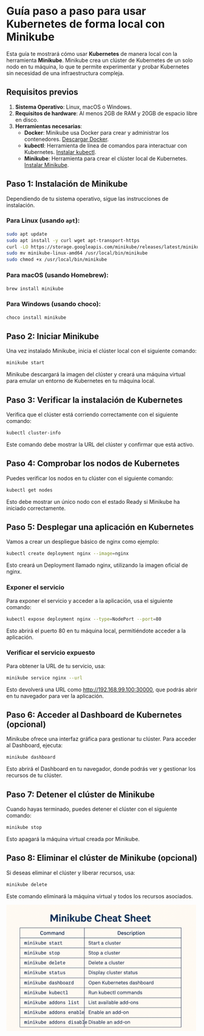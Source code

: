 # Guía paso a paso para usar Kubernetes de forma local con Minikube

Esta guía te mostrará cómo usar **Kubernetes** de manera local con la herramienta **Minikube**. Minikube crea un clúster de Kubernetes de un solo nodo en tu máquina, lo que te permite experimentar y probar Kubernetes sin necesidad de una infraestructura compleja.

## Requisitos previos

1. **Sistema Operativo**: Linux, macOS o Windows.
2. **Requisitos de hardware**: Al menos 2GB de RAM y 20GB de espacio libre en disco.
3. **Herramientas necesarias**:
   - **Docker**: Minikube usa Docker para crear y administrar los contenedores. [Descargar Docker](https://www.docker.com/products/docker-desktop).
   - **kubectl**: Herramienta de línea de comandos para interactuar con Kubernetes. [Instalar kubectl](https://kubernetes.io/docs/tasks/tools/).
   - **Minikube**: Herramienta para crear el clúster local de Kubernetes. [Instalar Minikube](https://minikube.sigs.k8s.io/docs/).

## Paso 1: Instalación de Minikube

Dependiendo de tu sistema operativo, sigue las instrucciones de instalación.

### Para Linux (usando `apt`):

```bash
sudo apt update
sudo apt install -y curl wget apt-transport-https
curl -LO https://storage.googleapis.com/minikube/releases/latest/minikube-linux-amd64
sudo mv minikube-linux-amd64 /usr/local/bin/minikube
sudo chmod +x /usr/local/bin/minikube
```

### Para macOS (usando Homebrew):

```bash
brew install minikube
```

### Para Windows (usando choco):

```bash
choco install minikube
```

## Paso 2: Iniciar Minikube

Una vez instalado Minikube, inicia el clúster local con el siguiente comando:

```bash
minikube start
```

Minikube descargará la imagen del clúster y creará una máquina virtual para emular un entorno de Kubernetes en tu máquina local.

## Paso 3: Verificar la instalación de Kubernetes

Verifica que el clúster está corriendo correctamente con el siguiente comando:

```bash
kubectl cluster-info
```

Este comando debe mostrar la URL del clúster y confirmar que está activo.

## Paso 4: Comprobar los nodos de Kubernetes

Puedes verificar los nodos en tu clúster con el siguiente comando:

```bash
kubectl get nodes
```

Esto debe mostrar un único nodo con el estado Ready si Minikube ha iniciado correctamente.

## Paso 5: Desplegar una aplicación en Kubernetes

Vamos a crear un despliegue básico de nginx como ejemplo:

```bash
kubectl create deployment nginx --image=nginx
```

Esto creará un Deployment llamado nginx, utilizando la imagen oficial de nginx.

### Exponer el servicio

Para exponer el servicio y acceder a la aplicación, usa el siguiente comando:

```bash
kubectl expose deployment nginx --type=NodePort --port=80
```

Esto abrirá el puerto 80 en tu máquina local, permitiéndote acceder a la aplicación.

### Verificar el servicio expuesto

Para obtener la URL de tu servicio, usa:

```bash
minikube service nginx --url
```

Esto devolverá una URL como http://192.168.99.100:30000, que podrás abrir en tu navegador para ver la aplicación.

## Paso 6: Acceder al Dashboard de Kubernetes (opcional)

Minikube ofrece una interfaz gráfica para gestionar tu clúster. Para acceder al Dashboard, ejecuta:

```bash
minikube dashboard
```

Esto abrirá el Dashboard en tu navegador, donde podrás ver y gestionar los recursos de tu clúster.

## Paso 7: Detener el clúster de Minikube

Cuando hayas terminado, puedes detener el clúster con el siguiente comando:

```bash
minikube stop
```

Esto apagará la máquina virtual creada por Minikube.

## Paso 8: Eliminar el clúster de Minikube (opcional)

Si deseas eliminar el clúster y liberar recursos, usa:

```bash
minikube delete
```

Este comando eliminará la máquina virtual y todos los recursos asociados.

<img src="minikube.png" width="500" />
